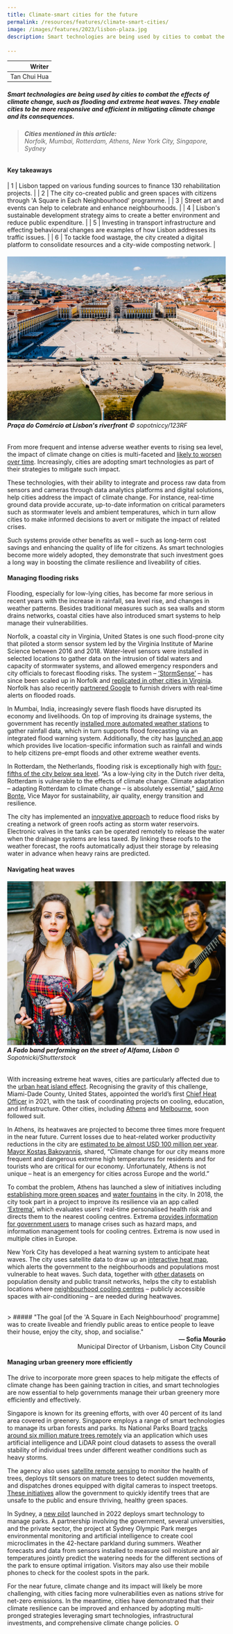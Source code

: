 ```yaml
---
title: Climate-smart cities for the future
permalink: /resources/features/climate-smart-cities/
image: /images/features/2023/lisbon-plaza.jpg
description: Smart technologies are being used by cities to combat the effects of climate change, such as flooding and extreme heat waves. They enable cities to be more responsive and efficient in mitigating climate change and its consequences. 

---
```


| Writer | 
| ---: |
| Tan Chui Hua |

##### Smart technologies are being used by cities to combat the effects of climate change, such as flooding and extreme heat waves. They enable cities to be more responsive and efficient in mitigating climate change and its consequences. 

> ###### **Cities mentioned in this article:** <br> Norfolk, Mumbai, Rotterdam, Athens, New York City, Singapore, Sydney 

#### **Key takeaways**

| 1 | Lisbon tapped on various funding sources to finance 130 rehabilitation projects. |
| 2 | The city co-created public and green spaces with citizens through 'A Square in Each Neighbourhood' programme. |
| 3 | Street art and events can help to celebrate and enhance neighbourhoods. |
| 4 | Lisbon's sustainable development strategy aims to create a better environment and reduce public expenditure. |
| 5 | Investing in transport infrastructure and effecting behavioural changes are examples of how Lisbon addresses its traffic issues. |
| 6 | To tackle food wastage, the city created a digital platform to consolidate resources and a city-wide composting network. |

###### ![Praça do Comércio at Lisbon's riverfront](/images/features/2023/lisbon-plaza.jpg/)**Praça do Comércio at Lisbon's riverfront** © sopotniccy/123RF

From more frequent and intense adverse weather events to rising sea level, the impact of climate change on cities is multi-faceted and [likely to worsen over time](https://www.livescience.com/is-the-weather-getting-worse). Increasingly, cities are adopting smart technologies as part of their strategies to mitigate such impact. 

These technologies, with their ability to integrate and process raw data from sensors and cameras through data analytics platforms and digital solutions, help cities address the impact of climate change. For instance, real-time ground data provide accurate, up-to-date information on critical parameters such as stormwater levels and ambient temperatures, which in turn allow cities to make informed decisions to avert or mitigate the impact of related crises. 

Such systems provide other benefits as well – such as long-term cost savings and enhancing the quality of life for citizens. As smart technologies become more widely adopted, they demonstrate that such investment goes a long way in boosting the climate resilience and liveability of cities.

#### **Managing flooding risks**

Flooding, especially for low-lying cities, has become far more serious in recent years with the increase in rainfall, sea level rise, and changes in weather patterns. Besides traditional measures such as sea walls and storm drains networks, coastal cities have also introduced smart systems to help manage their vulnerabilities.

Norfolk, a coastal city in Virginia, United States is one such flood-prone city that piloted a storm sensor system led by the Virginia Institute of Marine Science between 2016 and 2018. Water-level sensors were installed in selected locations to gather data on the intrusion of tidal waters and capacity of stormwater systems, and allowed emergency responders and city officials to forecast flooding risks. The system – [‘StormSense’](https://www.wtkr.com/2018/11/06/water-level-sensors-hope-to-get-you-information-faster-about-storms) – has since been scaled up in Norfolk and [replicated in other cities in Virginia](https://pubmed.ncbi.nlm.nih.gov/31092957/). Norfolk has also recently [partnered Google](https://www.govtech.com/analytics/norfolk-va-offers-real-time-flood-data-to-drivers) to furnish drivers with real-time alerts on flooded roads. 

In Mumbai, India, increasingly severe flash floods have disrupted its economy and livelihoods. On top of improving its drainage systems, the government has recently [installed more automated weather stations](https://timesofindia.indiatimes.com/city/mumbai/60-more-automatic-weather-stns-to-help-enhance-flood-prediction/articleshow/98031237.cms) to gather rainfall data, which in turn supports flood forecasting via an integrated flood warning system. Additionally, the city has [launched an app](https://localpress.co.in/mumbai-snippets/ministry-launches-mumbai-weather-live-app-to-warn-mumbaikars-about-extreme-weather-events/) which provides live location-specific information such as rainfall and winds to help citizens pre-empt floods and other extreme weather events. 

In Rotterdam, the Netherlands, flooding risk is exceptionally high with [four-fifths of the city below sea level](https://www.thestar.com/news/atkinsonseries/2021/01/07/rotterdam-is-using-smart-city-tech-to-solve-pressing-urban-problems-heres-what-canadian-cities-can-learn-from-the-dutch-model.html).  “As a low-lying city in the Dutch river delta, Rotterdam is vulnerable to the effects of climate change. Climate adaptation – adapting Rotterdam to climate change – is absolutely essential,” [said Arno Bonte](https://s3.eu-central-1.amazonaws.com/storage.resilientrotterdam.nl/storage/2022/09/09093215/Resilient-Rotterdam-Strategy-2022-2027.pdf), Vice Mayor for sustainability, air quality, energy transition and resilience.  

The city has implemented an [innovative approach](https://www.corporateknights.com/built-environment/rotterdam-uses-smart-tech-to-save-city-from-drowning/) to reduce flood risks by creating a network of green roofs acting as storm water reservoirs. Electronic valves in the tanks can be operated remotely to release the water when the drainage systems are less taxed. By linking these roofs to the weather forecast, the roofs automatically adjust their storage by releasing water in advance when heavy rains are predicted. 

#### **Navigating heat waves** 

###### ![A Fado band performing on the street of Alfama, Lisbon](/images/features/2023/alfama-fado.jpg/)**A Fado band performing on the street of Alfama, Lisbon** © Sopotnicki/Shutterstock

With increasing extreme heat waves, cities are particularly affected due to the [urban heat island effect](https://www.heat.gov/pages/urban-heat-islands). Recognising the gravity of this challenge, Miami-Dade County, United States, appointed the world’s first [Chief Heat Officer](https://www.bloomberg.com/news/articles/2021-09-29/miami-chief-heat-officer-sets-out-resilience-agenda) in 2021, with the task of coordinating projects on cooling, education, and infrastructure. Other cities, including [Athens](https://www.theguardian.com/environment/2021/jul/23/athens-appoints-chief-heat-officer-combat-climate-crisis) and [Melbourne](https://news.melbourne.vic.gov.au/media-releases/new-tool-to-combat-rising-temperatures-in-city/#:~:text=Melbourne%20became%20the%20sixth%20city,Chief%20Heat%20Officers%20last%20year.), soon followed suit. 

In Athens, its heatwaves are projected to become three times more frequent in the near future. Current losses due to heat-related worker productivity reductions in the city are [estimated to be almost USD 100 million per year](https://onebillionresilient.org/hot-cities-chilled-economies-athens/). [Mayor Kostas Bakoyannis](https://www.atlanticcouncil.org/news/press-releases/athens-mayor-kostas-bakoyannis-announces-europes-first-chief-heat-officer/?utm_medium=website&utm_source=archdaily.com), shared, “Climate change for our city means more frequent and dangerous extreme high temperatures for residents and for tourists who are critical for our economy. Unfortunately, Athens is not unique – heat is an emergency for cities across Europe and the world.”

To combat the problem, Athens has launched a slew of initiatives including [establishing more green spaces](https://www.greeknewsagenda.gr/topics/culture-society/7486-pocket-parks) and [water fountains](https://climatechampions.unfccc.int/athens-leads-fight-to-counteract-extreme-heat/) in the city. In 2018, the city took part in a project to improve its resilience via an app called [‘Extrema’](https://extrema.space/), which evaluates users’ real-time personalised health risk and directs them to the nearest cooling centres. Extrema [provides information for government users](https://www.c40.org/case-studies/extrema-emergency-notification-system-for-extreme-temperatures/) to manage crises such as hazard maps, and information management tools for cooling centres. Extrema is now used in multiple cities in Europe.

New York City has developed a heat warning system to anticipate heat waves. The city uses satellite data to draw up an [interactive heat map](https://council.nyc.gov/data/heat/), which alerts the government to the neighbourhoods and populations most vulnerable to heat waves. Such data, together with [other datasets](https://www.health.ny.gov/environmental/weather/vulnerability_index/) on population density and public transit networks, helps the city to establish locations where [neighbourhood cooling centres](https://www.c40knowledgehub.org/s/article/Cool-Neighborhoods-NYC-A-comprehensive-approach-to-keep-communities-safe-in-extreme-heat?language=en_US) – publicly accessible spaces with air-conditioning – are needed during heatwaves.

<br>
> ##### "The goal [of the 'A Square in Each Neighbourhood' programme] was to create liveable and friendly public areas to entice people to leave their house, enjoy the city, shop, and socialise."

<div align="right"><b>— Sofia Mourão</b> <br>Municipal Director of Urbanism, Lisbon City Council</div>

#### **Managing urban greenery more efficiently**

The drive to incorporate more green spaces to help mitigate the effects of climate change has been gaining traction in cities, and smart technologies are now essential to help governments manage their urban greenery more efficiently and effectively.

Singapore is known for its greening efforts, with over 40 percent of its land area covered in greenery. Singapore employs a range of smart technologies to manage its urban forests and parks. Its National Parks Board [tracks around six million mature trees remotely](https://www.theregister.com/2022/11/28/automating_tree_management/) via an application which uses artificial intelligence and LiDAR point cloud datasets to assess the overall stability of individual trees under different weather conditions such as heavy storms. 

The agency also uses [satellite remote sensing](https://static.straitstimes.com.sg/s3fs-public/attachments/2021/01/12/st_20210112_vnb12_6253478.pdf) to monitor the health of trees, deploys tilt sensors on mature trees to detect sudden movements, and dispatches drones equipped with digital cameras to inspect treetops. [These initiatives](https://www.tech.gov.sg/media/technews/how-tech-is-changing-the-way-singapore-manages-parks-and-gardens) allow the government to quickly identify trees that are unsafe to the public and ensure thriving, healthy green spaces.

In Sydney, a [new pilot](https://www.uts.edu.au/isf/explore-research/projects/new-south-wales-coolest-public-park) launched in 2022 deploys smart technology to manage parks. A partnership involving the government, several universities, and the private sector, the project at Sydney Olympic Park merges environmental monitoring and artificial intelligence to create cool microclimates in the 42-hectare parkland during summers. Weather forecasts and data from sensors installed to measure soil moisture and air temperatures jointly predict the watering needs for the different sections of the park to ensure optimal irrigation. Visitors may also use their mobile phones to check for the coolest spots in the park.

For the near future, climate change and its impact will likely be more challenging, with cities facing more vulnerabilities even as nations strive for net-zero emissions. In the meantime, cities have demonstrated that their climate resilience can be improved and enhanced by adopting multi-pronged strategies leveraging smart technologies, infrastructural investments, and comprehensive climate change policies. <b><font color="#967942">O</font></b>
